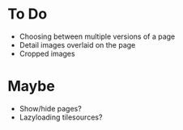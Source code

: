 # To Do

* Choosing between multiple versions of a page
* Detail images overlaid on the page
* Cropped images

# Maybe

* Show/hide pages?
* Lazyloading tilesources?
